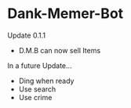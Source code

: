 # Dank-Memer-Bot
Update 0.1.1
- D.M.B can now sell Items

In a future Update...
- Ding when ready
- Use search
- Use crime
